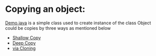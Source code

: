 # Copying an object:
[Demo.java](../ObjectCopy/Demo.java) is a simple class used to create instance of the class
Object could be copies by three ways as mentioned below
- [Shallow Copy](../ObjectCopy/shallowCopy.java)
- [Deep Copy](../ObjectCopy/deepCopy.java)
- [via Cloning](../ObjectCopy/Cloning.java)
